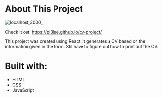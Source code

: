 # About This Project

![localhost_3000_](https://user-images.githubusercontent.com/64212628/172517022-e0aa9c96-1829-4202-bb81-82e47020e319.png)

Check it out: https://pl3lee.github.io/cv-project/

This project was created using React. It generates a CV based on the information given in the form. Stil have to figure out how to print out the CV.

# Built with:
- HTML
- CSS
- JavaScript
